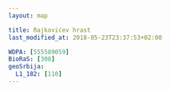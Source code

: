 ```yaml
---
layout: map

title: Rajkovićev hrast
last_modified_at: 2018-05-23T23:37:53+02:00

WDPA: [555589059]
BioRaS: [308]
geoSrbija:
  L1_182: [110]
---
```

